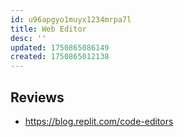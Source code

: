 ```yaml
---
id: u96apgyo1muyx1234mrpa7l
title: Web Editor
desc: ''
updated: 1750865086149
created: 1750865012138
---
```



## Reviews

- https://blog.replit.com/code-editors